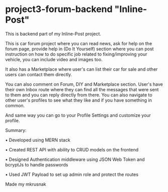# project3-forum-backend "Inline-Post"

This is backend part of my Inline-Post project.

This is car forum project where you can read news, ask for help on the forum page, provide help in (Do It Yourself) section where you can post instruction on how to do specific job related to fixing/improving your vehicle, you can include video and images too.

It also has a Marketplace where user's can list their car for sale and other users can contact them directly.

You can also comment on Forum, DIY and Marketplace section. User's have their own Inbox route where they can find all the messages that were sent to them 
and you can reply directly from there. You can also navigate to other user's profiles to see what they like and if you have something in common.

And same way you can go to your Profile Settings and customize your profile.

Summary:

• Developed using MERN stack

• Created REST API with ability to CRUD models on the frontend

• Designed Authentication middleware using JSON Web Token and bcryptJs to handle passwords

• Used JWT Payload to set up admin role and protect the routes

Made my mkrusnak
